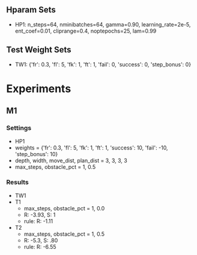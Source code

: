 
## Hparam Sets

- HP1: n_steps=64, nminibatches=64, gamma=0.90, learning_rate=2e-5, ent_coef=0.01, cliprange=0.4, noptepochs=25, lam=0.99

## Test Weight Sets

- TW1: {'fr': 0.3, 'fl': 5, 'fk': 1,
               'ft': 1, 'fail': 0, 'success': 0, 'step_bonus': 0}

# Experiments

## M1

### Settings
- HP1
- weights = {'fr': 0.3, 'fl': 5, 'fk': 1,
            'ft': 1, 'success': 10, 'fail': -10, 'step_bonus': 10}
- depth, width, move_dist, plan_dist = 3, 3, 3, 3
- max_steps, obstacle_pct = 1, 0.5

### Results
- TW1
- T1
    - max_steps, obstacle_pct = 1, 0.0
    - R: -3.93, S: 1
    - rule: R: -1.11
- T2
    - max_steps, obstacle_pct = 1, 0.5
    - R: -5.3, S: .80
    - rule: R: -6.55